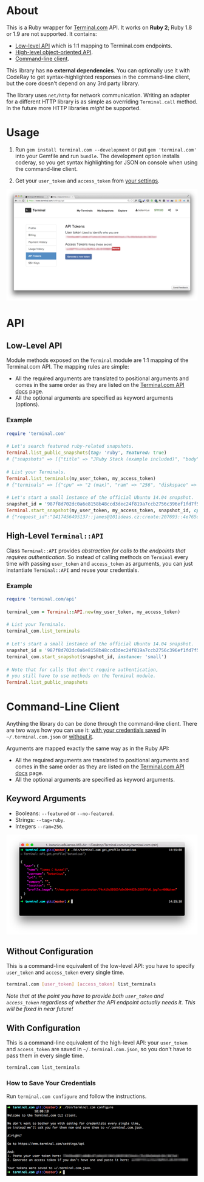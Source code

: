 # About

This is a Ruby wrapper for [Terminal.com](https://www.terminal.com) API. It works on **Ruby 2**; Ruby 1.8 or 1.9 are not supported. It contains:

- [Low-level API](#low-level-api) which is 1:1 mapping to Terminal.com endpoints.
- [High-level object-oriented API](#high-level-terminalapi).
- [Command-line client](#command-line-client).

This library has **no external dependencies**. You can optionally use it with CodeRay to get syntax-highlighted responses in the command-line client, but the core doesn't depend on any 3rd party library.

The library uses `net/http` for network communication. Writing an adapter for a different HTTP library is as simple as overriding `Terminal.call` method. In the future more HTTP libraries _might_ be supported.

# Usage

1. Run `gem install terminal.com --development` or put `gem 'terminal.com'` into your Gemfile and run `bundle`. The development option installs coderay, so you get syntax highlighting for JSON on console when using the command-line client.

2. Get your `user_token` and `access_token` from [your settings](https://www.terminal.com/settings/api).

![](docs/terminal-com-api-keys.png)

# API

## Low-Level API

Module methods exposed on the `Terminal` module are 1:1 mapping of the Terminal.com API. The mapping rules are simple:

- All the required arguments are translated to positional arguments and comes in the same order as they are listed on the [Terminal.com API docs](https://www.terminal.com/api/docs) page.
- All the optional arguments are specified as keyword arguments (options).

### Example

```ruby
require 'terminal.com'

# Let's search featured ruby-related snapshots.
Terminal.list_public_snapshots(tag: 'ruby', featured: true)
# {"snapshots" => [{"title" => "JRuby Stack (example included)", "body" => "JRuby is a 100% Java implementation of the Ruby programming language. This snapshot also includes a working example, its source code and the tools needed to develop JRuby applications.", ...

# List your Terminals.
Terminal.list_terminals(my_user_token, my_access_token)
# {"terminals" => [{"cpu" => "2 (max)", "ram" => "256", "diskspace" => "10", "name" => "Coding Interview: John Doe Jr", ...

# Let's start a small instance of the official Ubuntu 14.04 snapshot.
snapshot_id = '987f8d702dc0a6e8158b48ccd3dec24f819a7ccb2756c396ef1fd7f5b34b7980'
Terminal.start_snapshot(my_user_token, my_access_token, snapshot_id, cpu: 100, ram: 1600)
# {"request_id":"1417456495137::james@101ideas.cz:create:207693::4e765da6-2cc0-4054-a0dc-00b47a004d79"}
```

## High-Level `Terminal::API`

Class `Terminal::API` provides *abstraction for calls to the endpoints that requires authentication*. So instead of calling methods on `Terminal` every time with passing `user_token` and `access_token` as arguments, you can just instantiate `Terminal::API` and reuse your credentials.

### Example

```ruby
require 'terminal.com/api'

terminal_com = Terminal::API.new(my_user_token, my_access_token)

# List your Terminals.
terminal_com.list_terminals

# Let's start a small instance of the official Ubuntu 14.04 snapshot.
snapshot_id = '987f8d702dc0a6e8158b48ccd3dec24f819a7ccb2756c396ef1fd7f5b34b7980'
terminal_com.start_snapshot(snapshot_id, instance: 'small')

# Note that for calls that don't require authentication,
# you still have to use methods on the Terminal module.
Terminal.list_public_snapshots
```

# Command-Line Client

Anything the library do can be done through the command-line client. There are two ways how you can use it: [with your credentials saved](#with-configuration) in `~/.terminal.com.json` or [without it](#without-configuration).

Arguments are mapped exactly the same way as in the Ruby API:

- All the required arguments are translated to positional arguments and comes in the same order as they are listed on the [Terminal.com API docs](https://www.terminal.com/api/docs) page.
- All the optional arguments are specified as keyword arguments.

## Keyword Arguments

- Booleans: `--featured` or `--no-featured`.
- Strings: `--tag=ruby`.
- Integers `--ram=256`.

![](docs/terminal-cli-client.png)

## Without Configuration

This is a command-line equivalent of the low-level API: you have to specify `user_token` and `access_token` every single time.

```bash
terminal.com [user_token] [access_token] list_terminals
```

*Note that at the point you have to provide both `user_token` and `access_token` regardless of whether the API endpoint actually needs it. This will be fixed in near future!*

## With Configuration

This is a command-line equivalent of the high-level API: your `user_token` and `access_token` are saved in `~/.terminal.com.json`, so you don't have to pass them in every single time.

```bash
terminal.com list_terminals
```

### How to Save Your Credentials

Run `terminal.com configure` and follow the instructions.

![](docs/terminal-com-configure.png)
